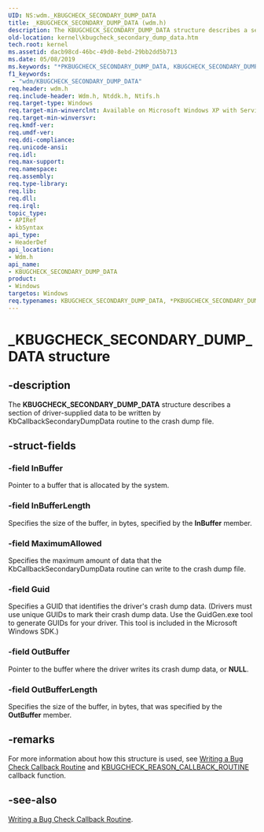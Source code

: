 ```yaml
---
UID: NS:wdm._KBUGCHECK_SECONDARY_DUMP_DATA
title: _KBUGCHECK_SECONDARY_DUMP_DATA (wdm.h)
description: The KBUGCHECK_SECONDARY_DUMP_DATA structure describes a section of driver-supplied data to be written by KbCallbackSecondaryDumpData routine to the crash dump file.
old-location: kernel\kbugcheck_secondary_dump_data.htm
tech.root: kernel
ms.assetid: dacb98cd-46bc-49d0-8ebd-29bb2dd5b713
ms.date: 05/08/2019
ms.keywords: "*PKBUGCHECK_SECONDARY_DUMP_DATA, KBUGCHECK_SECONDARY_DUMP_DATA, KBUGCHECK_SECONDARY_DUMP_DATA structure [Kernel-Mode Driver Architecture], PKBUGCHECK_SECONDARY_DUMP_DATA, PKBUGCHECK_SECONDARY_DUMP_DATA structure pointer [Kernel-Mode Driver Architecture], _KBUGCHECK_SECONDARY_DUMP_DATA, kernel.kbugcheck_secondary_dump_data, kstruct_c_a9e0d726-41eb-4cf2-b2d4-c977be8750bb.xml, wdm/KBUGCHECK_SECONDARY_DUMP_DATA, wdm/PKBUGCHECK_SECONDARY_DUMP_DATA"
f1_keywords:
 - "wdm/KBUGCHECK_SECONDARY_DUMP_DATA"
req.header: wdm.h
req.include-header: Wdm.h, Ntddk.h, Ntifs.h
req.target-type: Windows
req.target-min-winverclnt: Available on Microsoft Windows XP with Service Pack 1 (SP1), Windows Server 2003, and later versions of the Windows operating system.
req.target-min-winversvr: 
req.kmdf-ver: 
req.umdf-ver: 
req.ddi-compliance: 
req.unicode-ansi: 
req.idl: 
req.max-support: 
req.namespace: 
req.assembly: 
req.type-library: 
req.lib: 
req.dll: 
req.irql: 
topic_type:
- APIRef
- kbSyntax
api_type:
- HeaderDef
api_location:
- Wdm.h
api_name:
- KBUGCHECK_SECONDARY_DUMP_DATA
product:
- Windows
targetos: Windows
req.typenames: KBUGCHECK_SECONDARY_DUMP_DATA, *PKBUGCHECK_SECONDARY_DUMP_DATA
---
```


# _KBUGCHECK_SECONDARY_DUMP_DATA structure

## -description

The <b>KBUGCHECK_SECONDARY_DUMP_DATA</b> structure describes a section of driver-supplied data to be written by KbCallbackSecondaryDumpData routine to the crash dump file.

## -struct-fields

### -field InBuffer

Pointer to a buffer that is allocated by the system.

### -field InBufferLength

Specifies the size of the buffer, in bytes, specified by the <b>InBuffer</b> member.

### -field MaximumAllowed

Specifies the maximum amount of data that the KbCallbackSecondaryDumpData routine can write to the crash dump file.

### -field Guid

Specifies a GUID that identifies the driver's crash dump data. (Drivers must use unique GUIDs to mark their crash dump data. Use the GuidGen.exe tool to generate GUIDs for your driver. This tool is included in the Microsoft Windows SDK.)

### -field OutBuffer

Pointer to the buffer where the driver writes its crash dump data, or <b>NULL</b>.

### -field OutBufferLength

Specifies the size of the buffer, in bytes, that was specified by the <b>OutBuffer</b> member.

## -remarks

For more information about how this structure is used, see <a href="https://docs.microsoft.com/windows-hardware/drivers/kernel/writing-a-bug-check-callback-routine">Writing a Bug Check Callback Routine</a> and [KBUGCHECK_REASON_CALLBACK_ROUTINE](nc-wdm-kbugcheck_reason_callback_routine.md) callback function.

## -see-also

<a href="https://docs.microsoft.com/windows-hardware/drivers/kernel/writing-a-bug-check-callback-routine">Writing a Bug Check Callback Routine</a>.
